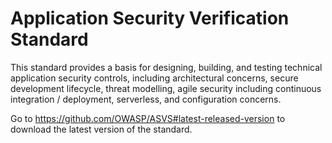# Application Security Verification Standard
This standard provides a basis for designing, building, and testing technical application security controls, including architectural concerns, secure development lifecycle, threat modelling, agile security including continuous integration / deployment, serverless, and configuration concerns.

Go to https://github.com/OWASP/ASVS#latest-released-version to download the latest version of the standard. 